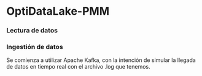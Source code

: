 # OptiDataLake-PMM

### Lectura de datos

### Ingestión de datos
Se comienza a utilizar Apache Kafka, con la intención de simular la llegada de datos en tiempo real con el archivo .log que tenemos.